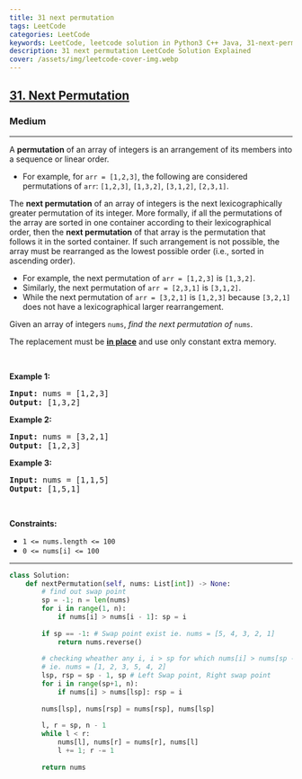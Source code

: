 ```yaml
---
title: 31 next permutation
tags: LeetCode
categories: LeetCode
keywords: LeetCode, leetcode solution in Python3 C++ Java, 31-next-permutation solution
description: 31 next permutation LeetCode Solution Explained
cover: /assets/img/leetcode-cover-img.webp
---
```





<h2><a href="https://leetcode.com/problems/next-permutation/">31. Next Permutation</a></h2><h3>Medium</h3><hr><div><p>A <strong>permutation</strong> of an array of integers is an arrangement of its members into a sequence or linear order.</p>

<ul>
	<li>For example, for <code>arr = [1,2,3]</code>, the following are considered permutations of <code>arr</code>: <code>[1,2,3]</code>, <code>[1,3,2]</code>, <code>[3,1,2]</code>, <code>[2,3,1]</code>.</li>
</ul>

<p>The <strong>next permutation</strong> of an array of integers is the next lexicographically greater permutation of its integer. More formally, if all the permutations of the array are sorted in one container according to their lexicographical order, then the <strong>next permutation</strong> of that array is the permutation that follows it in the sorted container. If such arrangement is not possible, the array must be rearranged as the lowest possible order (i.e., sorted in ascending order).</p>

<ul>
	<li>For example, the next permutation of <code>arr = [1,2,3]</code> is <code>[1,3,2]</code>.</li>
	<li>Similarly, the next permutation of <code>arr = [2,3,1]</code> is <code>[3,1,2]</code>.</li>
	<li>While the next permutation of <code>arr = [3,2,1]</code> is <code>[1,2,3]</code> because <code>[3,2,1]</code> does not have a lexicographical larger rearrangement.</li>
</ul>

<p>Given an array of integers <code>nums</code>, <em>find the next permutation of</em> <code>nums</code>.</p>

<p>The replacement must be <strong><a href="http://en.wikipedia.org/wiki/In-place_algorithm" target="_blank">in place</a></strong> and use only constant extra memory.</p>

<p>&nbsp;</p>
<p><strong>Example 1:</strong></p>

<pre><strong>Input:</strong> nums = [1,2,3]
<strong>Output:</strong> [1,3,2]
</pre>

<p><strong>Example 2:</strong></p>

<pre><strong>Input:</strong> nums = [3,2,1]
<strong>Output:</strong> [1,2,3]
</pre>

<p><strong>Example 3:</strong></p>

<pre><strong>Input:</strong> nums = [1,1,5]
<strong>Output:</strong> [1,5,1]
</pre>

<p>&nbsp;</p>
<p><strong>Constraints:</strong></p>

<ul>
	<li><code>1 &lt;= nums.length &lt;= 100</code></li>
	<li><code>0 &lt;= nums[i] &lt;= 100</code></li>
</ul>
</div>

---




```python
class Solution:
    def nextPermutation(self, nums: List[int]) -> None:
        # find out swap point
        sp = -1; n = len(nums)
        for i in range(1, n):
            if nums[i] > nums[i - 1]: sp = i
        
        if sp == -1: # Swap point exist ie. nums = [5, 4, 3, 2, 1]
            return nums.reverse()
        
        # checking wheather any i, i > sp for which nums[i] > nums[sp - 1]
        # ie. nums = [1, 2, 3, 5, 4, 2]
        lsp, rsp = sp - 1, sp # Left Swap point, Right swap point
        for i in range(sp+1, n):
            if nums[i] > nums[lsp]: rsp = i
        
        nums[lsp], nums[rsp] = nums[rsp], nums[lsp]
        
        l, r = sp, n - 1
        while l < r:
            nums[l], nums[r] = nums[r], nums[l]
            l += 1; r -= 1
        
        return nums
```

